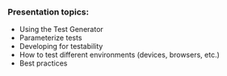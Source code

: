 ### Presentation topics:
- Using the Test Generator
- Parameterize tests
- Developing for testability
- How to test different environments (devices, browsers, etc.)
- Best practices